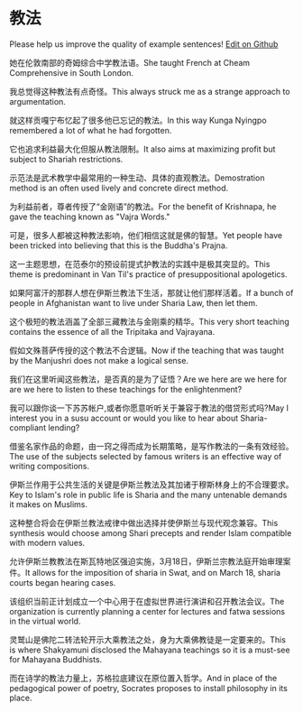 # 教法

Please help us improve the quality of example sentences! [Edit on Github](https://github.com/jiyushe/jiyu-example-sentence-source/blob/main/chinese/jiaofa.md)

<p><span class="chinese">她在伦敦南部的奇姆综合中学教法语。</span><span class="english">She taught French at Cheam Comprehensive in South London.</span></p>

<p><span class="chinese">我总觉得这种教法有点奇怪。</span><span class="english">This always struck me as a strange approach to argumentation.</span></p>

<p><span class="chinese">就这样贡嘎宁布忆起了很多他已忘记的教法。</span><span class="english">In this way Kunga Nyingpo remembered a lot of what he had forgotten.</span></p>

<p><span class="chinese">它也追求利益最大化但服从教法限制。</span><span class="english">It also aims at maximizing profit but subject to Shariah restrictions.</span></p>

<p><span class="chinese">示范法是武术教学中最常用的一种生动、具体的直观教法。</span><span class="english">Demostration method is an often used lively and concrete direct method.</span></p>

<p><span class="chinese">为利益前者，尊者传授了“金刚语”的教法。</span><span class="english">For the benefit of Krishnapa, he gave the teaching known as "Vajra Words."</span></p>

<p><span class="chinese">可是，很多人都被这种教法影响，他们相信这就是佛的智慧。</span><span class="english">Yet people have been tricked into believing that this is the Buddha's Prajna.</span></p>

<p><span class="chinese">这一主题思想，在范泰尔的预设前提式护教法的实践中是极其突显的。</span><span class="english">This theme is predominant in Van Til's practice of presuppositional apologetics.</span></p>

<p><span class="chinese">如果阿富汗的那群人想在伊斯兰教法下生活，那就让他们那样活着。</span><span class="english">If a bunch of people in Afghanistan want to live under Sharia Law, then let them.</span></p>

<p><span class="chinese">这个极短的教法涵盖了全部三藏教法与金刚乘的精华。</span><span class="english">This very short teaching contains the essence of all the Tripitaka and Vajrayana.</span></p>

<p><span class="chinese">假如文殊菩萨传授的这个教法不合逻辑。</span><span class="english">Now if the teaching that was taught by the Manjushri does not make a logical sense.</span></p>

<p><span class="chinese">我们在这里听闻这些教法，是否真的是为了证悟？</span><span class="english">Are we here are we here for are we here to listen to these teachings for the enlightenment?</span></p>

<p><span class="chinese">我可以跟你谈一下苏苏帐户,或者你愿意听听关于兼容于教法的借贷形式吗?</span><span class="english">May I interest you in a susu account or would you like to hear about Sharia-compliant lending?</span></p>

<p><span class="chinese">借鉴名家作品的命题，由一窍之得而成为长期策略，是写作教法的一条有效经验。</span><span class="english">The use of the subjects selected by famous writers is an effective way of writing compositions.</span></p>

<p><span class="chinese">伊斯兰作用于公共生活的关键是伊斯兰教法及其加诸于穆斯林身上的不合理要求。</span><span class="english">Key to Islam's role in public life is Sharia and the many untenable demands it makes on Muslims.</span></p>

<p><span class="chinese">这种整合将会在伊斯兰教法戒律中做出选择并使伊斯兰与现代观念兼容。</span><span class="english">This synthesis would choose among Shari precepts and render Islam compatible with modern values.</span></p>

<p><span class="chinese">允许伊斯兰教教法在斯瓦特地区强迫实施，3月18日，伊斯兰宗教法庭开始审理案件。</span><span class="english">It allows for the imposition of sharia in Swat, and on March 18, sharia courts began hearing cases.</span></p>

<p><span class="chinese">该组织当前正计划成立一个中心用于在虚拟世界进行演讲和召开教法会议。</span><span class="english">The organization is currently planning a center for lectures and fatwa sessions in the virtual world.</span></p>

<p><span class="chinese">灵鹫山是佛陀二转法轮开示大乘教法之处，身为大乘佛教徒是一定要来的。</span><span class="english">This is where Shakyamuni disclosed the Mahayana teachings so it is a must-see for Mahayana Buddhists.</span></p>

<p><span class="chinese">而在诗学的教法力量上，苏格拉底建议在原位置入哲学。</span><span class="english">And in place of the pedagogical power of poetry, Socrates proposes to install philosophy in its place.</span></p>

